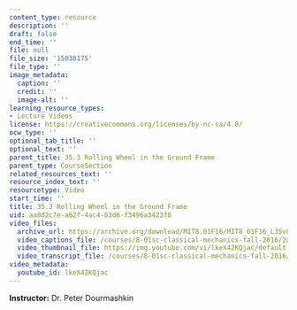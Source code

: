 ```yaml
---
content_type: resource
description: ''
draft: false
end_time: ''
file: null
file_size: '15038175'
file_type: ''
image_metadata:
  caption: ''
  credit: ''
  image-alt: ''
learning_resource_types:
- Lecture Videos
license: https://creativecommons.org/licenses/by-nc-sa/4.0/
ocw_type: ''
optional_tab_title: ''
optional_text: ''
parent_title: 35.3 Rolling Wheel in the Ground Frame
parent_type: CourseSection
related_resources_text: ''
resource_index_text: ''
resourcetype: Video
start_time: ''
title: 35.3 Rolling Wheel in the Ground Frame
uid: aa8d2c7e-a62f-4ac4-83d6-f3496a3423f0
video_files:
  archive_url: https://archive.org/download/MIT8.01F16/MIT8_01F16_L35v03_360p.mp4
  video_captions_file: /courses/8-01sc-classical-mechanics-fall-2016/2a20c5c5208d5a67bd839fc20d2ac8a1_lkeX42KQjac.vtt
  video_thumbnail_file: https://img.youtube.com/vi/lkeX42KQjac/default.jpg
  video_transcript_file: /courses/8-01sc-classical-mechanics-fall-2016/feace693894ddf86681646be99ac83b8_lkeX42KQjac.pdf
video_metadata:
  youtube_id: lkeX42KQjac
---
```

**Instructor:** Dr. Peter Dourmashkin